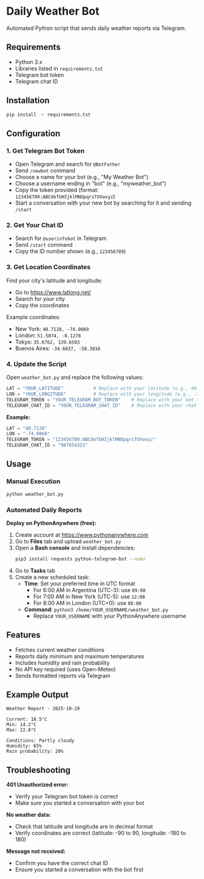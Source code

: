 # Daily Weather Bot

Automated Python script that sends daily weather reports via Telegram.

## Requirements

- Python 3.x
- Libraries listed in `requirements.txt`
- Telegram bot token
- Telegram chat ID

## Installation

```bash
pip install -r requirements.txt
```

## Configuration

### 1. Get Telegram Bot Token

- Open Telegram and search for `@BotFather`
- Send `/newbot` command
- Choose a name for your bot (e.g., "My Weather Bot")
- Choose a username ending in "bot" (e.g., "myweather_bot")
- Copy the token provided (format: `123456789:ABCdefGHIjklMNOpqrsTUVwxyz`)
- Start a conversation with your new bot by searching for it and sending `/start`

### 2. Get Your Chat ID

- Search for `@userinfobot` in Telegram
- Send `/start` command
- Copy the ID number shown (e.g., `123456789`)

### 3. Get Location Coordinates

Find your city's latitude and longitude:
- Go to https://www.latlong.net/
- Search for your city
- Copy the coordinates

Example coordinates:
- New York: `40.7128, -74.0060`
- London: `51.5074, -0.1278`
- Tokyo: `35.6762, 139.6503`
- Buenos Aires: `-34.6037, -58.3816`

### 4. Update the Script

Open `weather_bot.py` and replace the following values:

```python
LAT = "YOUR_LATITUDE"           # Replace with your latitude (e.g., 40.7128)
LON = "YOUR_LONGITUDE"          # Replace with your longitude (e.g., -74.0060)
TELEGRAM_TOKEN = "YOUR_TELEGRAM_BOT_TOKEN"    # Replace with your bot token
TELEGRAM_CHAT_ID = "YOUR_TELEGRAM_CHAT_ID"    # Replace with your chat ID
```

**Example:**
```python
LAT = "40.7128"
LON = "-74.0060"
TELEGRAM_TOKEN = "123456789:ABCdefGHIjklMNOpqrsTUVwxyz"
TELEGRAM_CHAT_ID = "987654321"
```

## Usage

### Manual Execution

```bash
python weather_bot.py
```

### Automated Daily Reports

**Deploy on PythonAnywhere (free):**

1. Create account at https://www.pythonanywhere.com
2. Go to **Files** tab and upload `weather_bot.py`
3. Open a **Bash console** and install dependencies:
   ```bash
   pip3 install requests python-telegram-bot --user
   ```
4. Go to **Tasks** tab
5. Create a new scheduled task:
   - **Time**: Set your preferred time in UTC format
     - For 6:00 AM in Argentina (UTC-3): use `09:00`
     - For 7:00 AM in New York (UTC-5): use `12:00`
     - For 8:00 AM in London (UTC+0): use `08:00`
   - **Command**: `python3 /home/YOUR_USERNAME/weather_bot.py`
     - Replace `YOUR_USERNAME` with your PythonAnywhere username

## Features

- Fetches current weather conditions
- Reports daily minimum and maximum temperatures
- Includes humidity and rain probability
- No API key required (uses Open-Meteo)
- Sends formatted reports via Telegram

## Example Output

```
Weather Report - 2025-10-28

Current: 18.5°C
Min: 14.2°C
Max: 22.8°C

Conditions: Partly cloudy
Humidity: 65%
Rain probability: 20%
```

## Troubleshooting

**401 Unauthorized error:**
- Verify your Telegram bot token is correct
- Make sure you started a conversation with your bot

**No weather data:**
- Check that latitude and longitude are in decimal format
- Verify coordinates are correct (latitude: -90 to 90, longitude: -180 to 180)

**Message not received:**
- Confirm you have the correct chat ID
- Ensure you started a conversation with the bot first
